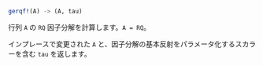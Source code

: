```julia
gerqf!(A) -> (A, tau)
```

行列 `A` の `RQ` 因子分解を計算します。`A = RQ`。

インプレースで変更された `A` と、因子分解の基本反射をパラメータ化するスカラーを含む `tau` を返します。
